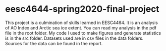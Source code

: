 # eesc4644-spring2020-final-project
 This project is a culmination of skills learned in EESC4464. It is an analysis of AO Index and Arctic sea ice extent. You can read my analysis in the pdf file in the root folder. My code I used to make figures and generate statistics is in the src folder. Datasets used are in csv files in the data folders. Sources for the data can be found in the report.